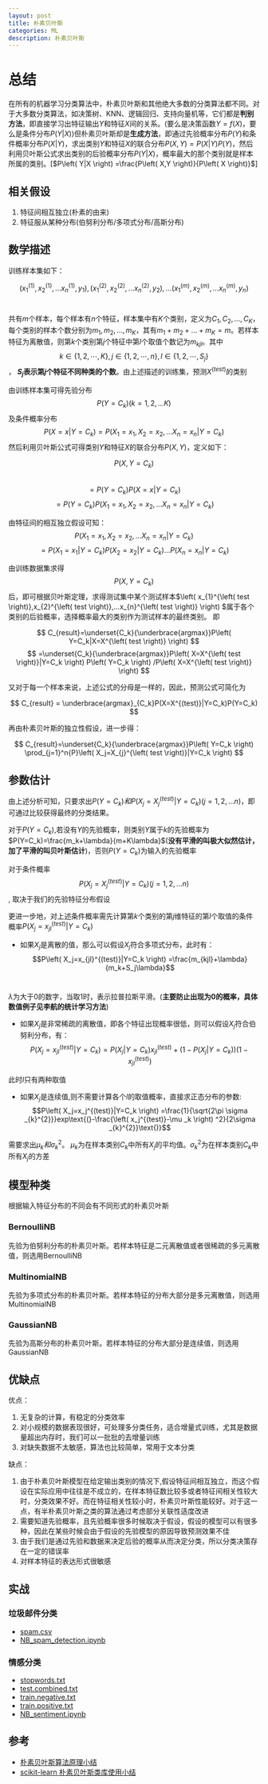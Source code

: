 ```yaml
---
layout: post
title: 朴素贝叶斯
categories: ML
description: 朴素贝叶斯
---
```


# 总结
在所有的机器学习分类算法中，朴素贝叶斯和其他绝大多数的分类算法都不同。对于大多数分类算法，如决策树、KNN、逻辑回归、支持向量机等，它们都是**判别方法**，即直接学习出特征输出$Y$和特征$X$间的关系。(要么是决策函数$Y=f(X)$，要么是条件分布$P(Y|X)$)但朴素贝叶斯却是**生成方法**，即通过先验概率分布$P(Y)$和条件概率分布$P(X|Y)$，求出类别$Y$和特征$X$的联合分布$P(X,Y)=P(X|Y)P(Y)$，然后利用贝叶斯公式求出类别的后验概率分布$P(Y|X)$，概率最大的那个类别就是样本所属的类别。[$P\left( Y|X \right) =\frac{P\left( X,Y \right)}{P\left( X \right)}$]

## 相关假设
1. 特征间相互独立(朴素的由来)
2. 特征服从某种分布(伯努利分布/多项式分布/高斯分布)

## 数学描述
训练样本集如下：

$$(x_1^{(1)}, x_2^{(1)}, ...x_n^{(1)}, y_1), (x_1^{(2)}, x_2^{(2)}, ...x_n^{(2)},y_2), ... (x_1^{(m)}, x_2^{(m)}, ...x_n^{(m)}, y_n)$$﻿

共有$m$个样本，每个样本有$n$个特征，样本集中有$K$个类别，定义为${C_1,C_2,...,C_K}$，每个类别的样本个数分别为${m_1,m_2,...,m_K}$，其有$m_1+m_2+...+m_K=m$。若样本特征为离散值，则第$k$个类别第$j$个特征中第$l$个取值个数记为$m_{kjl}$。其中$$k\in\left\{ 1,2,\cdots ,K \right\} ,j\in\left\{ 1,2,\cdots ,n \right\}, l\in\left\{ 1,2,\cdots ,S_j \right\} $$， **$S_j$表示第$j$个特征不同种类的个数**。由上述描述的训练集，预测$X^{\left( test \right)}$的类别

由训练样本集可得先验分布$$P(Y=C_k)(k=1,2,...K)$$及条件概率分布
$$P(X=x|Y=C_k) = P(X_1=x_1, X_2=x_2,...X_n=x_n|Y=C_k)$$
然后利用贝叶斯公式可得类别$Y$和特征$X$的联合分布$P(X,Y)$，定义如下：

$$P\left( X,Y=C_k \right)$$﻿
$$=P\left( Y=C_k \right) P\left( X=x|Y=C_k \right)$$
$$=P\left( Y=C_k \right) P\left( X_1=x_1,X_2=x_2,...X_n=x_n|Y=C_k \right)$$

由特征间的相互独立假设可知：
$$P(X_1=x_1, X_2=x_2,...X_n=x_n|Y=C_k)$$
$$=P(X_1=x_1|Y=C_k)P(X_2=x_2|Y=C_k)...P(X_n=x_n|Y=C_k)$$

由训练数据集求得$$P\left( X,Y=C_k \right)$$﻿后，即可根据贝叶斯定理，求得测试集中某个测试样本$\left( x_{1}^{\left( test \right)},x_{2}^{\left( test \right)},...x_{n}^{\left( test \right)} \right) $属于各个类别的后验概率，选择概率最大的类别作为测试样本的最终类别。
即

$$
C_{result}=\underset{C_k}{\underbrace{argmax}}P\left( Y=C_k|X=X^{\left( test \right)} \right) 
$$
$$
=\underset{C_k}{\underbrace{argmax}}P\left( X=X^{\left( test \right)}|Y=C_k \right) P\left( Y=C_k \right) /P\left( X=X^{\left( test \right)} \right) 
$$

又对于每一个样本来说，上述公式的分母是一样的，因此，预测公式可简化为

$$
C_{result} = \underbrace{argmax}_{C_k}P(X=X^{(test)}|Y=C_k)P(Y=C_k)
$$

再由朴素贝叶斯的独立性假设，进一步得：

$$
C_{result}=\underset{C_k}{\underbrace{argmax}}P\left( Y=C_k \right) \prod_{j=1}^n{P}\left( X_j=X_{j}^{\left( test \right)}|Y=C_k \right) 
$$


## 参数估计
由上述分析可知，只要求出$P(Y=C_k)和P(X_j=X_j^{(test)}|Y=C_k)(j=1,2,...n)$，即可通过比较获得最终的分类结果。

对于$P(Y=C_k)$,若没有$Y$的先验概率，则类别$Y$属于$k$的先验概率为$P(Y=C_k)=\frac{m_k+\lambda}{m+K\lambda}$(**没有平滑的叫极大似然估计，加了平滑的叫贝叶斯估计**)，否则$P(Y=C_k)$为输入的先验概率

对于条件概率
$$P(X_j=X_j^{(test)}|Y=C_k)(j=1,2,...n)$$,
取决于我们的先验特征分布假设

更进一步地，对上述条件概率需先计算第$k$个类别的第$j$维特征的第$l$个取值的条件概率$P\left( X_j=x_{jl}^{(test)}|Y=C_k \right)$
- 如果$X_j$是离散的值，那么可以假设$X_j$符合多项式分布，此时有：
$$P\left( X_j=x_{jl}^{(test)}|Y=C_k \right) =\frac{m_{kjl}+\lambda}{m_k+S_j\lambda}$$﻿
    
$\lambda$为大于0的数字，当取1时，表示拉普拉斯平滑。(**主要防止出现为0的概率，具体数值例子见李航的统计学习方法**)  

- 如果$X_j$是非常稀疏的离散值，即各个特征出现概率很低，则可以假设$X_j$符合伯努利分布，有：
$$P\left( X_j=x_{jl}^{(test)}|Y=C_k \right) =P\left( X_j|Y=C_k \right) x_{jl}^{(test)}+\left( 1-P\left( X_j|Y=C_k \right) \right) \left( 1-x_{jl}^{(test)} \right) $$

此时$l$只有两种取值 

- 如果$X_j$是连续值,则不需要计算各个$l$的取值概率，直接求正态分布的参数: 
$$P\left( X_j=x_j^{(test)}|Y=C_k \right) =\frac{1}{\sqrt{2\pi \sigma _{k}^{2}}}exp\text{(}-\frac{\left( x_j^{(test)}-\mu _k \right) ^2}{2\sigma _{k}^{2}}\text{)}$$

需要求出$\mu_k和\sigma_k^2$。 $\mu_k$为在样本类别$C_k$中所有$X_j$的平均值。$\sigma_k^2$为在样本类别$C_k$中所有$X_j$的方差

## 模型种类
根据输入特征分布的不同会有不同形式的朴素贝叶斯
### BernoulliNB
先验为伯努利分布的朴素贝叶斯。若样本特征是二元离散值或者很稀疏的多元离散值，则选用BernoulliNB
### MultinomialNB
先验为多项式分布的朴素贝叶斯。若样本特征的分布大部分是多元离散值，则选用MultinomialNB
### GaussianNB
先验为高斯分布的朴素贝叶斯。若样本特征的分布大部分是连续值，则选用GaussianNB

## 优缺点
优点：
1. 无复杂的计算，有稳定的分类效率
2. 对小规模的数据表现很好，可处理多分类任务，适合增量式训练，尤其是数据量超出内存时，我们可以一批批的去增量训练
3. 对缺失数据不太敏感，算法也比较简单，常用于文本分类

缺点：
1. 由于朴素贝叶斯模型在给定输出类别的情况下,假设特征间相互独立，而这个假设在实际应用中往往是不成立的，在样本特征数比较多或者特征间相关性较大时，分类效果不好。而在特征相关性较小时，朴素贝叶斯性能较好。对于这一点，有半朴素贝叶斯之类的算法通过考虑部分关联性适度改进
2. 需要知道先验概率，且先验概率很多时候取决于假设，假设的模型可以有很多种，因此在某些时候会由于假设的先验模型的原因导致预测效果不佳
3. 由于我们是通过先验和数据来决定后验的概率从而决定分类，所以分类决策存在一定的错误率
4. 对样本特征的表达形式很敏感

## 实战
### 垃圾邮件分类
* [spam.csv](https://github.com/carlos9310/carlos9310.github.io/tree/master/assets/data/data_spam/spam.csv)
* [NB_spam_detection.ipynb](https://github.com/carlos9310/carlos9310.github.io/tree/master/assets/source/NB_spam_detection.ipynb)

### 情感分类
* [stopwords.txt](https://github.com/carlos9310/carlos9310.github.io/tree/master/assets/data/data_sentiment/stopwords.txt)
* [test.combined.txt](https://github.com/carlos9310/carlos9310.github.io/tree/master/assets/data/data_sentiment/test.combined.txt)
* [train.negative.txt](https://github.com/carlos9310/carlos9310.github.io/tree/master/assets/data/data_sentiment/train.negative.txt)
* [train.positive.txt](https://github.com/carlos9310/carlos9310.github.io/tree/master/assets/data/data_sentiment/train.positive.txt)
* [NB_sentiment.ipynb](https://github.com/carlos9310/carlos9310.github.io/tree/master/assets/source/NB_sentiment.ipynb)

## 参考
* [朴素贝叶斯算法原理小结](https://www.cnblogs.com/pinard/p/6069267.html)
* [scikit-learn 朴素贝叶斯类库使用小结](https://www.cnblogs.com/pinard/p/6074222.html)
 

 
